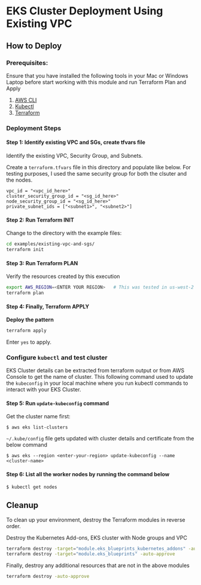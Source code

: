 # EKS Cluster Deployment Using Existing VPC

## How to Deploy

### Prerequisites:

Ensure that you have installed the following tools in your Mac or Windows Laptop before start working with this module and run Terraform Plan and Apply

1. [AWS CLI](https://docs.aws.amazon.com/cli/latest/userguide/install-cliv2.html)
2. [Kubectl](https://Kubernetes.io/docs/tasks/tools/)
3. [Terraform](https://learn.hashicorp.com/tutorials/terraform/install-cli)

### Deployment Steps

#### Step 1: Identify existing VPC and SGs, create tfvars file

Identify the existing VPC, Security Group, and Subnets.

Create a `terraform.tfvars` file in this directory and populate like below. For testing purposes, I used the same security group for both the clsuter and the nodes.

```
vpc_id = "<vpc_id_here>"
cluster_security_group_id = "<sg_id_here>"
node_security_group_id = "<sg_id_here>"
private_subnet_ids = ["<subnet1>", "<subnet2>"]
```

#### Step 2: Run Terraform INIT

Change to the directory with the example files:

```sh
cd examples/existing-vpc-and-sgs/
terraform init
```

#### Step 3: Run Terraform PLAN

Verify the resources created by this execution

```sh
export AWS_REGION=<ENTER YOUR REGION>   # This was tested in us-west-2
terraform plan
```

#### Step 4: Finally, Terraform APPLY

**Deploy the pattern**

```sh
terraform apply
```

Enter `yes` to apply.

### Configure `kubectl` and test cluster

EKS Cluster details can be extracted from terraform output or from AWS Console to get the name of cluster.
This following command used to update the `kubeconfig` in your local machine where you run kubectl commands to interact with your EKS Cluster.

#### Step 5: Run `update-kubeconfig` command

Get the cluster name first:

    $ aws eks list-clusters

`~/.kube/config` file gets updated with cluster details and certificate from the below command

    $ aws eks --region <enter-your-region> update-kubeconfig --name <cluster-name>

#### Step 6: List all the worker nodes by running the command below

    $ kubectl get nodes

## Cleanup

To clean up your environment, destroy the Terraform modules in reverse order.

Destroy the Kubernetes Add-ons, EKS cluster with Node groups and VPC

```sh
terraform destroy -target="module.eks_blueprints_kubernetes_addons" -auto-approve
terraform destroy -target="module.eks_blueprints" -auto-approve
```

Finally, destroy any additional resources that are not in the above modules

```sh
terraform destroy -auto-approve
```
